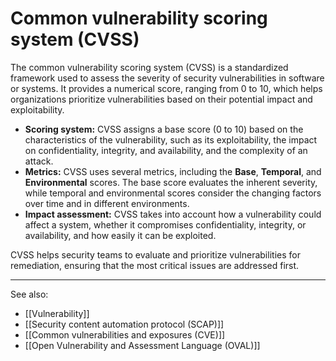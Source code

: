 
# Common vulnerability scoring system (CVSS)

The common vulnerability scoring system (CVSS) is a standardized framework used to assess the severity of security vulnerabilities in software or systems. It provides a numerical score, ranging from 0 to 10, which helps organizations prioritize vulnerabilities based on their potential impact and exploitability.

- **Scoring system:** CVSS assigns a base score (0 to 10) based on the characteristics of the vulnerability, such as its exploitability, the impact on confidentiality, integrity, and availability, and the complexity of an attack.
- **Metrics:** CVSS uses several metrics, including the **Base**, **Temporal**, and **Environmental** scores. The base score evaluates the inherent severity, while temporal and environmental scores consider the changing factors over time and in different environments.
- **Impact assessment:** CVSS takes into account how a vulnerability could affect a system, whether it compromises confidentiality, integrity, or availability, and how easily it can be exploited.

CVSS helps security teams to evaluate and prioritize vulnerabilities for remediation, ensuring that the most critical issues are addressed first.

---

See also:

- [[Vulnerability]]
- [[Security content automation protocol (SCAP)]]
- [[Common vulnerabilities and exposures (CVE)]]
- [[Open Vulnerability and Assessment Language (OVAL)]]